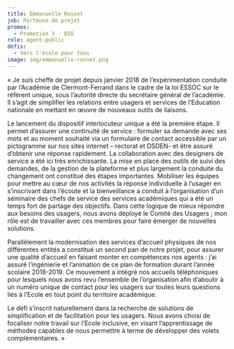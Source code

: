 ```yaml
---
title: Emmanuelle Rosnet
job: Porteuse de projet
promos:
  - Promotion 3 - DIG
role: agent-public
defis:
  - Vers l'école pour tous
image: img/emmanuelle-rosnet.png
---
```


« Je suis cheffe de projet depuis janvier 2018 de l’expérimentation conduite par l’Académie de Clermont-Ferrand dans le cadre de la loi ESSOC sur le référent unique, sous l’autorité directe du secrétaire général de l’académie. Il s’agit de simplifier les relations entre usagers et services de l’Education nationale en mettant en œuvre de nouveaux outils de liaisons.

Le lancement du dispositif interlocuteur unique a été la première étape. Il permet d’assurer une continuité de service : formuler sa demande avec ses mots et au moment souhaité via un formulaire de contact accessible par un pictogramme sur nos sites internet – rectorat et DSDEN- et être assuré d’obtenir une réponse rapidement. La collaboration avec des designers de service a été ici très enrichissante. La mise en place des outils de suivi des demandes, de la gestion de la plateforme et plus largement la conduite du changement ont constitué des étapes importantes. Mobiliser les équipes pour mettre au cœur de nos activités la réponse individuelle à l’usager en s’inscrivant dans l’écoute et la bienveillance a conduit à l’organisation d’un séminaire des chefs de service des services académiques qui a été un temps fort de partage des objectifs. Dans cette logique de mieux répondre aux besoins des usagers, nous avons déployé le Comité des Usagers ; mon rôle est de travailler avec ces membres pour faire émerger de nouvelles solutions.

Parallèlement la modernisation des services d’accueil physiques de nos différentes entités a constitué un second pan de notre projet, pour assurer une qualité d’accueil en faisant monter en compétences nos agents : j’ai assuré l’ingénierie et l’animation de ce plan de formation durant l’année scolaire 2018-2019. Ce mouvement a intégré nos accueils téléphoniques pour lesquels nous avons revu l’ensemble de l’organisation afin d’aboutir à un numéro unique de contact pour les usagers sur toutes leurs questions liés à l’Ecole en tout point du territoire académique.

Le défi s’inscrit naturellement dans la recherche de solutions de simplification et de facilitation pour les usagers. Nous avons choisi de focaliser notre travail sur l’Ecole inclusive, en visant l’apprentissage de méthodes capables de nous permettre à terme de développer des volets complémentaires. »
